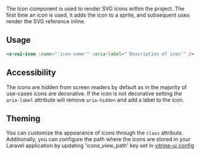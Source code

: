 The Icon component is used to render SVG icons within the project. The first time an icon is used, it adds the icon to a sprite, and subsequent uses render the SVG reference inline.

## Usage

```html
<x-vui-icon :name="'icon-name'" :aria-label="'Description of icon'" />
```

## Accessibility

The icons are hidden from screen readers by default as in the majority of use-cases icons are decorative. If the icon is not decorative setting the <code>aria-label</code> attribute will remove <code>aria-hidden</code> and add a label to the icon.

## Theming

You can customize the appearance of icons through the `class` attribute. Additionally, you can configure the path where the icons are stored in your Laravel application by updating 'icons_view_path' key set in [vitrine-ui config](config/vitrine-ui.php)

